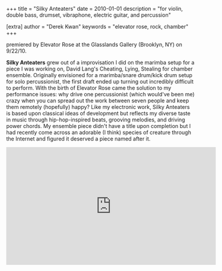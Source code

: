 +++
title = "Silky Anteaters"
date = 2010-01-01
description = "for violin, double bass, drumset, vibraphone, electric guitar, and percussion"

[extra]
author = "Derek Kwan"
keywords = "elevator rose, rock, chamber"
+++

premiered by Elevator Rose at the Glasslands Gallery (Brooklyn, NY) on 9/22/10. 

**Silky Anteaters** grew out of a improvisation I did on the marimba setup for a piece I was working on, David Lang's Cheating, Lying, Stealing for chamber ensemble. Originally envisioned for a marimba/snare drum/kick drum setup for solo percussionist, the first draft ended up turning out incredibly difficult to perform. With the birth of Elevator Rose came the solution to my performance issues: why drive one percussionist (which would've been me) crazy when you can spread out the work between seven people and keep them remotely (hopefully) happy? Like my electronic work, Silky Anteaters is based upon classical ideas of development but reflects my diverse taste in music through hip-hop-inspired beats, grooving melodies, and driving power chords. My ensemble piece didn't have a title upon completion but I had recently come across an adorable (I think) species of creature through the Internet and figured it deserved a piece named after it. 
 
<iframe width="560" height="315" src="https://www.youtube.com/embed/wl3NWJTaPRU" frameborder="0" allow="accelerometer; autoplay; encrypted-media; gyroscope; picture-in-picture" allowfullscreen></iframe>
